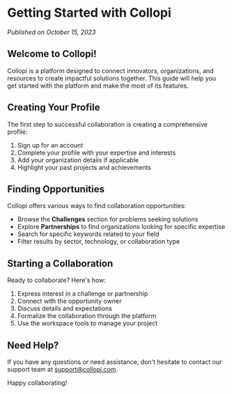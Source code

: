 # Getting Started with Collopi

*Published on October 15, 2023*

## Welcome to Collopi!

Collopi is a platform designed to connect innovators, organizations, and resources to create impactful solutions together. This guide will help you get started with the platform and make the most of its features.

## Creating Your Profile

The first step to successful collaboration is creating a comprehensive profile:

1. Sign up for an account
2. Complete your profile with your expertise and interests
3. Add your organization details if applicable
4. Highlight your past projects and achievements

## Finding Opportunities

Collopi offers various ways to find collaboration opportunities:

- Browse the **Challenges** section for problems seeking solutions
- Explore **Partnerships** to find organizations looking for specific expertise
- Search for specific keywords related to your field
- Filter results by sector, technology, or collaboration type

## Starting a Collaboration

Ready to collaborate? Here's how:

1. Express interest in a challenge or partnership
2. Connect with the opportunity owner
3. Discuss details and expectations
4. Formalize the collaboration through the platform
5. Use the workspace tools to manage your project

## Need Help?

If you have any questions or need assistance, don't hesitate to contact our support team at support@collopi.com.

Happy collaborating! 